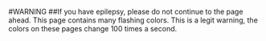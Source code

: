 #WARNING
##If you have epilepsy, please do not continue to the page ahead. This page contains many flashing colors. This is a legit warning, the colors on these pages change 100 times a second.
